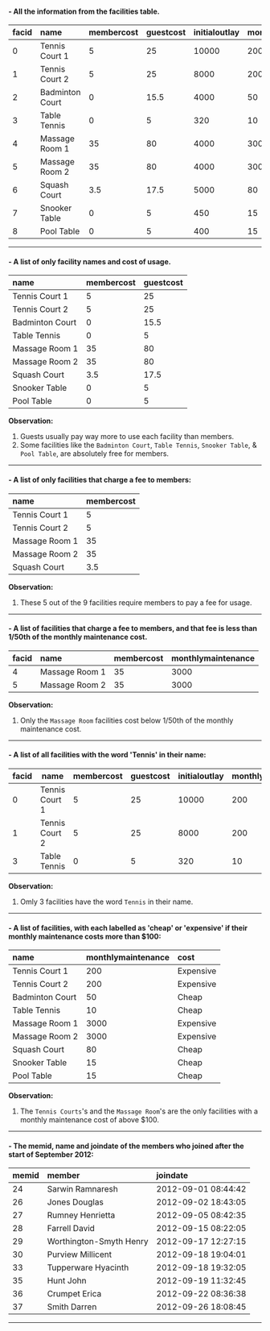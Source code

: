 #### - All the information from the facilities table.
|facid|name           |membercost|guestcost|initialoutlay|monthlymaintenance|
|:----|:--------------|:---------|:--------|:------------|:-----------------|
|0    |Tennis Court 1 |5         |25       |10000        |200               |
|1    |Tennis Court 2 |5         |25       |8000         |200               |
|2    |Badminton Court|0         |15.5     |4000         |50                |
|3    |Table Tennis   |0         |5        |320          |10                |
|4    |Massage Room 1 |35        |80       |4000         |3000              |
|5    |Massage Room 2 |35        |80       |4000         |3000              |
|6    |Squash Court   |3.5       |17.5     |5000         |80                |
|7    |Snooker Table  |0         |5        |450          |15                |
|8    |Pool Table     |0         |5        |400          |15                |

---

#### - A list of only facility names and cost of usage.
|name           |membercost|guestcost|
|:--------------|:---------|:--------|
|Tennis Court 1 |5         |25       |
|Tennis Court 2 |5         |25       |
|Badminton Court|0         |15.5     |
|Table Tennis   |0         |5        |
|Massage Room 1 |35        |80       |
|Massage Room 2 |35        |80       |
|Squash Court   |3.5       |17.5     |
|Snooker Table  |0         |5        |
|Pool Table     |0         |5        |

**Observation:**  
1. Guests usually pay way more to use each facility than members.
2. Some facilities like the `Badminton Court`,  `Table Tennis`, `Snooker Table`, & `Pool Table`, are absolutely free for members.
---

#### - A list of only facilities that charge a fee to members:
|name          |membercost    |
|:-------------|:-------------|
|Tennis Court 1|5             |
|Tennis Court 2|5             |
|Massage Room 1|35            |
|Massage Room 2|35            |
|Squash Court  |3.5           |

**Observation:**  
1. These 5 out of the 9 facilities require members to pay a fee for usage.
---

#### - A list of facilities that charge a fee to members, and that fee is less than 1/50th of the monthly maintenance cost.  
|facid|name          |membercost|monthlymaintenance|
|:----|:-------------|:---------|:-----------------|
|4    |Massage Room 1|35        |3000              |
|5    |Massage Room 2|35        |3000              |

**Observation:**  
1. Only the `Massage Room` facilities cost below 1/50th of the monthly maintenance cost.
---
#### - A list of all facilities with the word 'Tennis' in their name:
|facid|name          |membercost|guestcost|initialoutlay|monthlymaintenance|
|-----|--------------|----------|---------|-------------|------------------|
|0    |Tennis Court 1|5         |25       |10000        |200               |
|1    |Tennis Court 2|5         |25       |8000         |200               |
|3    |Table Tennis  |0         |5        |320          |10                |

**Observation:** 
1. Omly 3 facilities have the word `Tennis` in their name.
---

#### - A list of facilities, with each labelled as 'cheap' or 'expensive' if their monthly maintenance costs more than $100:
|name           |monthlymaintenance|cost     |
|:--------------|:-----------------|:--------|
|Tennis Court 1 |200               |Expensive|
|Tennis Court 2 |200               |Expensive|
|Badminton Court|50                |Cheap    |
|Table Tennis   |10                |Cheap    |
|Massage Room 1 |3000              |Expensive|
|Massage Room 2 |3000              |Expensive|
|Squash Court   |80                |Cheap    |
|Snooker Table  |15                |Cheap    |
|Pool Table     |15                |Cheap    |

**Observation:** 
1. The `Tennis Courts`'s and the `Massage Room`'s are the only facilities with a monthly maintenance cost of above $100.
---

#### - The memid, name and joindate of the members who joined after the start of September 2012:
|memid|member                 |joindate           |
|:----|:----------------------|:------------------|
|24   |Sarwin Ramnaresh       |2012-09-01 08:44:42|
|26   |Jones Douglas          |2012-09-02 18:43:05|
|27   |Rumney Henrietta       |2012-09-05 08:42:35|
|28   |Farrell David          |2012-09-15 08:22:05|
|29   |Worthington-Smyth Henry|2012-09-17 12:27:15|
|30   |Purview Millicent      |2012-09-18 19:04:01|
|33   |Tupperware Hyacinth    |2012-09-18 19:32:05|
|35   |Hunt John              |2012-09-19 11:32:45|
|36   |Crumpet Erica          |2012-09-22 08:36:38|
|37   |Smith Darren           |2012-09-26 18:08:45|

---
